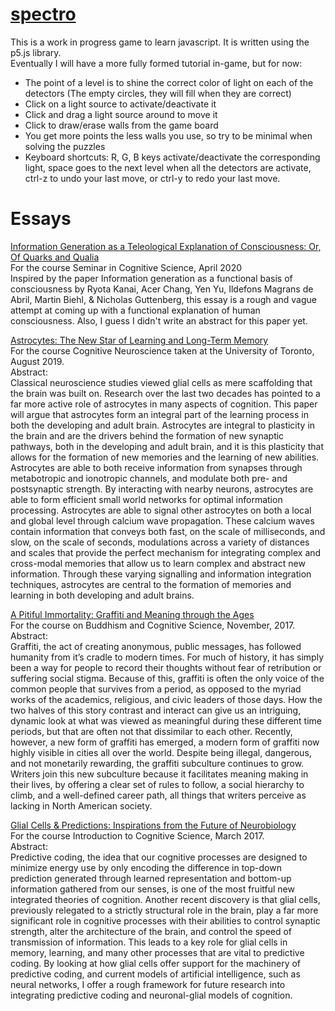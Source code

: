 # [spectro](https://tylerweston.github.io/spectro/)
This is a work in progress game to learn javascript. It is written using the p5.js library.  
Eventually I will have a more fully formed tutorial in-game, but for now:
- The point of a level is to shine the correct color of light on each of the detectors (The empty circles, they will fill when they are correct)
- Click on a light source to activate/deactivate it
- Click and drag a light source around to move it
- Click to draw/erase walls from the game board
- You get more points the less walls you use, so try to be minimal when solving the puzzles
- Keyboard shortcuts: R, G, B keys activate/deactivate the corresponding light, space goes to the next level when all the detectors are activate, ctrl-z to undo your last move, or ctrl-y to redo your last move. 

# Essays  
[Information Generation as a Teleological Explanation of Consciousness: Or, Of Quarks and Qualia](https://htmlpreview.github.io/?https://tylerweston.github.io/COG402.html)  
For the course Seminar in Cognitive Science, April 2020  
Inspired by the paper Information generation as a functional basis of consciousness by Ryota Kanai, Acer Chang, Yen Yu, Ildefons Magrans de Abril, Martin Biehl, & Nicholas Guttenberg, this essay is a rough and vague attempt at coming up with a functional explanation of human consciousness. Also, I guess I didn't write an abstract for this paper yet. 


[Astrocytes: The New Star of Learning and Long-Term Memory](https://htmlpreview.github.io/?https://tylerweston.github.io/PSY493.html)  
For the course Cognitive Neuroscience taken at the University of Toronto, August 2019.  
Abstract:  
Classical neuroscience studies viewed glial cells as mere scaffolding that the brain was built on. Research over the last two decades has pointed to a far more active role of astrocytes in many aspects of cognition. This paper will argue that astrocytes form an integral part of the learning process in both the developing and adult brain. Astrocytes are integral to plasticity in the brain and are the drivers behind the formation of new synaptic pathways, both in the developing and adult brain, and it is this plasticity that allows for the formation of new memories and the learning of new abilities. Astrocytes are able to both receive information from synapses through metabotropic and ionotropic channels, and modulate both pre- and postsynaptic strength. By interacting with nearby neurons, astrocytes are able to form efficient small world networks for optimal information processing. Astrocytes are able to signal other astrocytes on both a local and global level through calcium wave propagation. These calcium waves contain information that conveys both fast, on the scale of milliseconds, and slow, on the scale of seconds, modulations across a variety of distances and scales that provide the perfect mechanism for integrating complex and cross-modal memories that allow us to learn complex and abstract new information.  Through these varying signalling and information integration techniques, astrocytes are central to the formation of memories and learning in both developing and adult brains.

[A Pitiful Immortality: Graffiti and Meaning through the Ages](https://htmlpreview.github.io/?https://tylerweston.github.io/GRAFFITIESSAYFINAL.html)  
For the course on Buddhism and Cognitive Science, November, 2017.  
Abstract:  
Graffiti, the act of creating anonymous, public messages, has followed humanity from it’s cradle to modern times. For much of history, it has simply been a way for people to record their thoughts without fear of retribution or suffering social stigma. Because of this, graffiti is often the only voice of the common people that survives from a period, as opposed to the myriad works of the academics, religious, and civic leaders of those days. How the two halves of this story contrast and interact can give us an intriguing, dynamic look at what was viewed as meaningful during these different time periods, but that are often not that dissimilar to each other. Recently, however, a new form of graffiti has emerged, a modern form of graffiti now highly visible in cities all over the world. Despite being illegal, dangerous, and not monetarily rewarding, the graffiti subculture continues to grow. Writers join this new subculture because it facilitates meaning making in their lives, by offering a clear set of rules to follow, a social hierarchy to climb, and a well-defined career path, all things that writers perceive as lacking in North American society.
  
  
[Glial Cells & Predictions: Inspirations from the Future of Neurobiology](https://htmlpreview.github.io/?https://tylerweston.github.io/ESSAYTWO.html)  
For the course Introduction to Cognitive Science, March 2017.  
Abstract:  
Predictive coding, the idea that our cognitive processes are designed to minimize energy use by only encoding the difference in top-down prediction generated through learned representation and bottom-up information gathered from our senses, is one of the most fruitful new integrated theories of cognition. Another recent discovery is that glial cells, previously relegated to a strictly structural role in the brain, play a far more significant role in cognitive processes with their abilities to control synaptic strength, alter the architecture of the brain, and control the speed of transmission of information. This leads to a key role for glial cells in memory, learning, and many other processes that are vital to predictive coding. By looking at how glial cells offer support for the machinery of predictive coding, and current models of artificial intelligence, such as neural networks, I offer a rough framework for future research into integrating predictive coding and neuronal-glial models of cognition.
